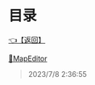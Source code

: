 # 目录  


[👈【返回】](..\--目录--Editor)  


[📁MapEditor](.\MapEditor\--目录--MapEditor)  







> 2023/7/8 2:36:55

